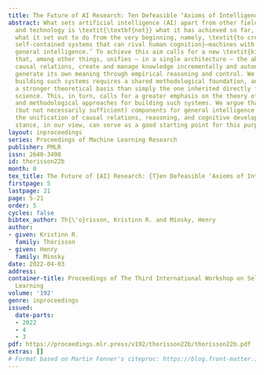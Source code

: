 ```yaml
---
title: The Future of AI Research: Ten Defeasible ‘Axioms of Intelligence’
abstract: What sets artificial intelligence (AI) apart from other fields of science
  and technology is \textit{\textbf{not}} what it has achieved so far, but rather
  what it set out to do from the very beginning, namely, \textit{to create autonomous
  self-contained systems that can rival human cognition}—machines with ‘human-level
  general intelligence.’ To achieve this aim calls for a new \textit{kind} of system
  that, among other things, unifies – in a single architecture – the ability to represent
  causal relations, create and manage knowledge incrementally and autonomously, and
  generate its own meaning through empirical reasoning and control. We maintain that
  building such systems requires a shared methodological foundation, and calls for
  a stronger theoretical basis than simply the one inherited directly from computer
  science. This, in turn, calls for a greater emphasis on the theory of intelligence
  and methodological approaches for building such systems. We argue that necessary
  (but not necessarily sufficient) components for general intelligence must include
  the unification of causal relations, reasoning, and cognitive development. A constructivist
  stance, in our view, can serve as a good starting point for this purpose.
layout: inproceedings
series: Proceedings of Machine Learning Research
publisher: PMLR
issn: 2640-3498
id: thorisson22b
month: 0
tex_title: The Future of {AI} Research: {T}en Defeasible ‘Axioms of Intelligence’
firstpage: 5
lastpage: 21
page: 5-21
order: 5
cycles: false
bibtex_author: Th{\'o}risson, Kristinn R. and Minsky, Henry
author:
- given: Kristinn R.
  family: Thórisson
- given: Henry
  family: Minsky
date: 2022-04-03
address:
container-title: Proceedings of The Third International Workshop on Self-Supervised
  Learning
volume: '192'
genre: inproceedings
issued:
  date-parts:
  - 2022
  - 4
  - 3
pdf: https://proceedings.mlr.press/v192/thorisson22b/thorisson22b.pdf
extras: []
# Format based on Martin Fenner's citeproc: https://blog.front-matter.io/posts/citeproc-yaml-for-bibliographies/
---
```

